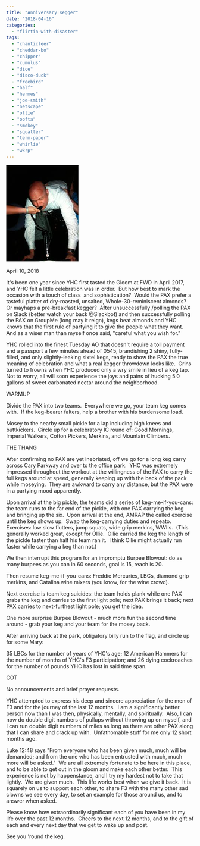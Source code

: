 ```yaml
---
title: "Anniversary Kegger"
date: "2018-04-16"
categories: 
  - "flirtin-with-disaster"
tags: 
  - "chanticleer"
  - "cheddar-bo"
  - "chipper"
  - "cumulus"
  - "dice"
  - "disco-duck"
  - "freebird"
  - "half"
  - "hermes"
  - "joe-smith"
  - "netscape"
  - "ollie"
  - "oofta"
  - "smokey"
  - "squatter"
  - "term-paper"
  - "whirlie"
  - "wkrp"
---
```


![download.jpeg](images/download-1.jpeg)

April 10, 2018

It's been one year since YHC first tasted the Gloom at FWD in April 2017, and YHC felt a little celebration was in order.  But how best to mark the occasion with a touch of class  and sophistication?  Would the PAX prefer a tasteful platter of dry-roasted, unsalted, Whole-30-reminiscent almonds?  Or mayhaps a pre-breakfast kegger?  After unsuccessfully /polling the PAX on Slack (better watch your back @Slackbot) and then successfully polling the PAX on GroupMe (long may it reign), kegs beat almonds and YHC knows that the first rule of partying it to give the people what they want.  And as a wiser man than myself once said, "careful what you wish for."

YHC rolled into the finest Tuesday AO that doesn't require a toll payment and a passport a few minutes ahead of 0545, brandishing 2 shiny, fully-filled, and only slightly-leaking sixtel kegs, ready to show the PAX the true meaning of celebration and what a real kegger throwdown looks like.  Grins turned to frowns when YHC produced only a wry smile in lieu of a keg tap.  Not to worry, all will soon experience the joys and pains of hucking 5.0 gallons of sweet carbonated nectar around the neighborhood.

WARMUP

Divide the PAX into two teams.  Everywhere we go, your team keg comes with.  If the keg-bearer falters, help a brother with his burdensome load.

Mosey to the nearby small pickle for a lap including high knees and buttkickers.  Circle up for a celebratory IC round of: Good Mornings, Imperial Walkers, Cotton Pickers, Merkins, and Mountain Climbers.

THE THANG

After confirming no PAX are yet inebriated, off we go for a long keg carry across Cary Parkway and over to the office park.  YHC was extremely impressed throughout the workout at the willingness of the PAX to carry the full kegs around at speed, generally keeping up with the back of the pack while moseying.  They are awkward to carry any distance, but the PAX were in a partying mood apparently.

Upon arrival at the big pickle, the teams did a series of keg-me-if-you-cans: the team runs to the far end of the pickle, with one PAX carrying the keg and bringing up the six.  Upon arrival at the end, AMRAP the called exercise until the keg shows up.  Swap the keg-carrying duties and repeato.  Exercises: low slow flutters, jump squats, wide grip merkins, WWIIs.  (This generally worked great, except for Ollie.  Ollie carried the keg the length of the pickle faster than half his team ran it.  I think Ollie might actually run faster while carrying a keg than not.)

We then interrupt this program for an impromptu Burpee Blowout: do as many burpees as you can in 60 seconds, goal is 15, reach is 20.

Then resume keg-me-if-you-cans: Freddie Mercuries, LBCs, diamond grip merkins, and Catalina wine mixers (you know, for the wine crowd).

Next exercise is team keg suicides: the team holds plank while one PAX grabs the keg and carries to the first light pole; next PAX brings it back; next PAX carries to next-furthest light pole; you get the idea.

One more surprise Burpee Blowout - much more fun the second time around - grab your keg and your team for the mosey back.

After arriving back at the park, obligatory billy run to the flag, and circle up for some Mary:

35 LBCs for the number of years of YHC's age; 12 American Hammers for the number of months of YHC's F3 participation; and 26 dying cockroaches for the number of pounds YHC has lost in said time span.

COT

No announcements and brief prayer requests.

YHC attempted to express his deep and sincere appreciation for the men of F3 and for the journey of the last 12 months.  I am a significantly better person now than I was then, physically, mentally, and spiritually.  Also, I can now do double digit numbers of pullups without throwing up on myself, and I can run double digit numbers of miles as long as there are other PAX along that I can share and crack up with.  Unfathomable stuff for me only 12 short months ago.

Luke 12:48 says "From everyone who has been given much, much will be demanded; and from the one who has been entrusted with much, much more will be asked."  We are all extremely fortunate to be here in this place, and to be able to get out in the gloom and make each other better.  This experience is not by happenstance, and I try my hardest not to take that lightly.  We are given much.  This life works best when we give it back.  It is squarely on us to support each other, to share F3 with the many other sad clowns we see every day, to set an example for those around us, and to answer when asked.

Please know how extraordinarily significant each of you have been in my life over the past 12 months.  Cheers to the next 12 months, and to the gift of each and every next day that we get to wake up and post.

See you 'round the keg.
